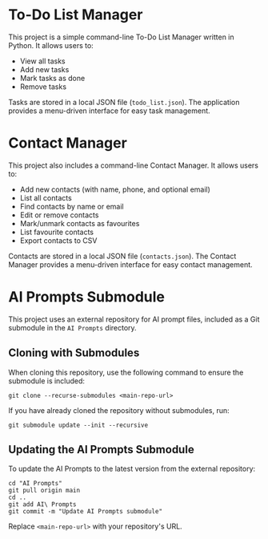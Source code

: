 # To-Do List Manager

This project is a simple command-line To-Do List Manager written in Python. It allows users to:

- View all tasks
- Add new tasks
- Mark tasks as done
- Remove tasks

Tasks are stored in a local JSON file (`todo_list.json`). The application provides a menu-driven interface for easy task management.

# Contact Manager

This project also includes a command-line Contact Manager. It allows users to:

- Add new contacts (with name, phone, and optional email)
- List all contacts
- Find contacts by name or email
- Edit or remove contacts
- Mark/unmark contacts as favourites
- List favourite contacts
- Export contacts to CSV

Contacts are stored in a local JSON file (`contacts.json`). The Contact Manager provides a menu-driven interface for easy contact management.

# AI Prompts Submodule

This project uses an external repository for AI prompt files, included as a Git submodule in the `AI Prompts` directory.

## Cloning with Submodules
When cloning this repository, use the following command to ensure the submodule is included:

```
git clone --recurse-submodules <main-repo-url>
```

If you have already cloned the repository without submodules, run:

```
git submodule update --init --recursive
```

## Updating the AI Prompts Submodule
To update the AI Prompts to the latest version from the external repository:

```
cd "AI Prompts"
git pull origin main
cd ..
git add AI\ Prompts
git commit -m "Update AI Prompts submodule"
```

Replace `<main-repo-url>` with your repository's URL.